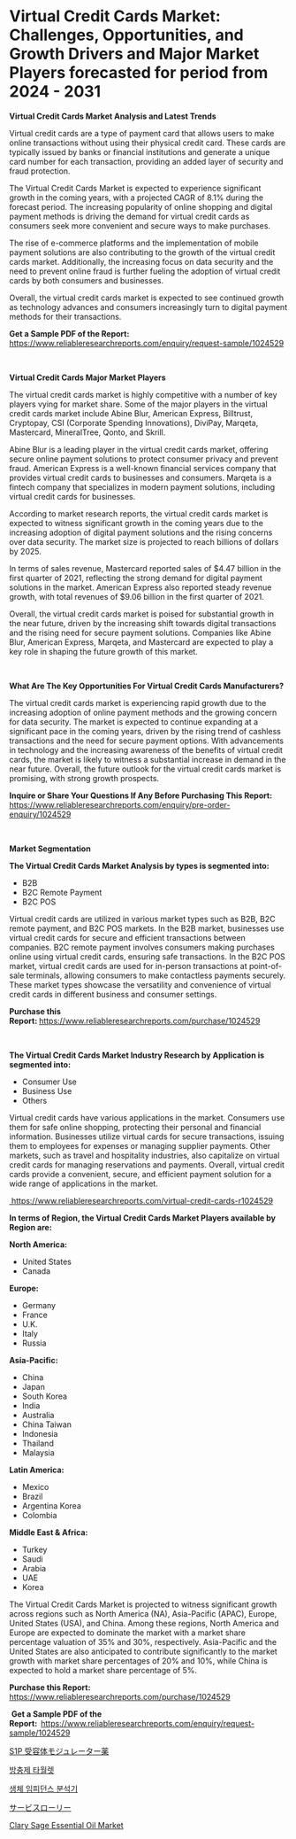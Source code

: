 <p><h1>Virtual Credit Cards Market: Challenges, Opportunities, and Growth Drivers and Major Market Players forecasted for period from 2024 - 2031</h1></p><p><strong>Virtual Credit Cards Market Analysis and Latest Trends</strong></p>
<p><p>Virtual credit cards are a type of payment card that allows users to make online transactions without using their physical credit card. These cards are typically issued by banks or financial institutions and generate a unique card number for each transaction, providing an added layer of security and fraud protection.</p><p>The Virtual Credit Cards Market is expected to experience significant growth in the coming years, with a projected CAGR of 8.1% during the forecast period. The increasing popularity of online shopping and digital payment methods is driving the demand for virtual credit cards as consumers seek more convenient and secure ways to make purchases.</p><p>The rise of e-commerce platforms and the implementation of mobile payment solutions are also contributing to the growth of the virtual credit cards market. Additionally, the increasing focus on data security and the need to prevent online fraud is further fueling the adoption of virtual credit cards by both consumers and businesses.</p><p>Overall, the virtual credit cards market is expected to see continued growth as technology advances and consumers increasingly turn to digital payment methods for their transactions.</p></p>
<p><strong>Get a Sample PDF of the Report:&nbsp;</strong> <a href="https://www.reliableresearchreports.com/enquiry/request-sample/1024529">https://www.reliableresearchreports.com/enquiry/request-sample/1024529</a></p>
<p>&nbsp;</p>
<p><strong>Virtual Credit Cards Major Market Players</strong></p>
<p><p>The virtual credit cards market is highly competitive with a number of key players vying for market share. Some of the major players in the virtual credit cards market include Abine Blur, American Express, Billtrust, Cryptopay, CSI (Corporate Spending Innovations), DiviPay, Marqeta, Mastercard, MineralTree, Qonto, and Skrill.</p><p>Abine Blur is a leading player in the virtual credit cards market, offering secure online payment solutions to protect consumer privacy and prevent fraud. American Express is a well-known financial services company that provides virtual credit cards to businesses and consumers. Marqeta is a fintech company that specializes in modern payment solutions, including virtual credit cards for businesses.</p><p>According to market research reports, the virtual credit cards market is expected to witness significant growth in the coming years due to the increasing adoption of digital payment solutions and the rising concerns over data security. The market size is projected to reach billions of dollars by 2025.</p><p>In terms of sales revenue, Mastercard reported sales of $4.47 billion in the first quarter of 2021, reflecting the strong demand for digital payment solutions in the market. American Express also reported steady revenue growth, with total revenues of $9.06 billion in the first quarter of 2021.</p><p>Overall, the virtual credit cards market is poised for substantial growth in the near future, driven by the increasing shift towards digital transactions and the rising need for secure payment solutions. Companies like Abine Blur, American Express, Marqeta, and Mastercard are expected to play a key role in shaping the future growth of this market.</p></p>
<p>&nbsp;</p>
<p><strong>What Are The Key Opportunities For Virtual Credit Cards Manufacturers?</strong></p>
<p><p>The virtual credit cards market is experiencing rapid growth due to the increasing adoption of online payment methods and the growing concern for data security. The market is expected to continue expanding at a significant pace in the coming years, driven by the rising trend of cashless transactions and the need for secure payment options. With advancements in technology and the increasing awareness of the benefits of virtual credit cards, the market is likely to witness a substantial increase in demand in the near future. Overall, the future outlook for the virtual credit cards market is promising, with strong growth prospects.</p></p>
<p><strong>Inquire or Share Your Questions If Any Before Purchasing This Report:</strong> <a href="https://www.reliableresearchreports.com/enquiry/pre-order-enquiry/1024529">https://www.reliableresearchreports.com/enquiry/pre-order-enquiry/1024529</a></p>
<p>&nbsp;</p>
<p><strong>Market Segmentation</strong></p>
<p><strong>The Virtual Credit Cards Market Analysis by types is segmented into:</strong></p>
<p><ul><li>B2B</li><li>B2C Remote Payment</li><li>B2C POS</li></ul></p>
<p><p>Virtual credit cards are utilized in various market types such as B2B, B2C remote payment, and B2C POS markets. In the B2B market, businesses use virtual credit cards for secure and efficient transactions between companies. B2C remote payment involves consumers making purchases online using virtual credit cards, ensuring safe transactions. In the B2C POS market, virtual credit cards are used for in-person transactions at point-of-sale terminals, allowing consumers to make contactless payments securely. These market types showcase the versatility and convenience of virtual credit cards in different business and consumer settings.</p></p>
<p><strong>Purchase this Report:&nbsp;</strong><a href="https://www.reliableresearchreports.com/purchase/1024529">https://www.reliableresearchreports.com/purchase/1024529</a></p>
<p>&nbsp;</p>
<p><strong>The Virtual Credit Cards Market Industry Research by Application is segmented into:</strong></p>
<p><ul><li>Consumer Use</li><li>Business Use</li><li>Others</li></ul></p>
<p><p>Virtual credit cards have various applications in the market. Consumers use them for safe online shopping, protecting their personal and financial information. Businesses utilize virtual cards for secure transactions, issuing them to employees for expenses or managing supplier payments. Other markets, such as travel and hospitality industries, also capitalize on virtual credit cards for managing reservations and payments. Overall, virtual credit cards provide a convenient, secure, and efficient payment solution for a wide range of applications in the market.</p></p>
<p><a href="https://www.reliableresearchreports.com/virtual-credit-cards-r1024529">&nbsp;https://www.reliableresearchreports.com/virtual-credit-cards-r1024529</a></p>
<p><strong>In terms of Region, the Virtual Credit Cards Market Players available by Region are:</strong></p>
<p>
    <p> <strong> North America: </strong>
        <ul>
            <li>United States</li>
            <li>Canada</li>
        </ul>
        </p> 
    <p> <strong> Europe: </strong>
        <ul>
            <li>Germany</li>
            <li>France</li>
            <li>U.K.</li>
            <li>Italy</li>
            <li>Russia</li>
        </ul>
        </p> 
    <p> <strong> Asia-Pacific: </strong>
        <ul>
            <li>China</li>
            <li>Japan</li>
            <li>South Korea</li>
            <li>India</li>
            <li>Australia</li>
            <li>China Taiwan</li>
            <li>Indonesia</li>
            <li>Thailand</li>
            <li>Malaysia</li>
        </ul>
        </p> 
    <p> <strong> Latin America: </strong>
        <ul>
            <li>Mexico</li>
            <li>Brazil</li>
            <li>Argentina Korea</li>
            <li>Colombia</li>
        </ul>
        </p> 
    <p> <strong> Middle East & Africa: </strong>
        <ul>
            <li>Turkey</li>
            <li>Saudi</li>
            <li>Arabia</li>
            <li>UAE</li>
            <li>Korea</li>
        </ul>
    </p>
    </p>
<p><p>The Virtual Credit Cards Market is projected to witness significant growth across regions such as North America (NA), Asia-Pacific (APAC), Europe, United States (USA), and China. Among these regions, North America and Europe are expected to dominate the market with a market share percentage valuation of 35% and 30%, respectively. Asia-Pacific and the United States are also anticipated to contribute significantly to the market growth with market share percentages of 20% and 10%, while China is expected to hold a market share percentage of 5%.</p></p>
<p><strong>Purchase this Report: </strong><a href="https://www.reliableresearchreports.com/purchase/1024529">https://www.reliableresearchreports.com/purchase/1024529</a></p>
<p>&nbsp;<strong>Get a Sample PDF of the Report:&nbsp;&nbsp;</strong><a href="https://www.reliableresearchreports.com/enquiry/request-sample/1024529">https://www.reliableresearchreports.com/enquiry/request-sample/1024529</a></p>
<p><strong></strong></p>
<p><p><a href="https://github.com/SantosDicki04/Market-Research-Report-List-1/blob/main/130510153888.md">S1P 受容体モジュレーター薬</a></p><p><a href="https://github.com/JeromeRtyau89966/Market-Research-Report-List-1/blob/main/453018950151.md">방충제 타월렛</a></p><p><a href="https://github.com/hook46569/Market-Research-Report-List-1/blob/main/864204550152.md">생체 임피던스 분석기</a></p><p><a href="https://medium.com/@kaitlensen45645/%E3%82%B5%E3%83%BC%E3%83%93%E3%82%B9%E3%83%AD%E3%83%AA%E3%83%BC%E3%83%9E%E3%83%BC%E3%82%B1%E3%83%83%E3%83%88%E3%81%AE%E5%B1%95%E6%9C%9B-%E7%94%A3%E6%A5%AD%E3%81%AE%E6%A6%82%E8%A6%81%E3%81%A8%E4%BA%88%E6%B8%AC-2024%E5%B9%B4%E3%81%8B%E3%82%892031%E5%B9%B4-9d99f7255357">サービスローリー</a></p><p><a href="https://www.linkedin.com/pulse/clary-sage-essential-oil-market-analysis-size-global-industry-uqxye">Clary Sage Essential Oil Market</a></p></p>